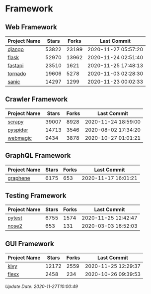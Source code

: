 # Framework

## Web Framework
| Project Name | Stars | Forks | Last Commit |
| ------------ | ----- | ----- | ----------- |
| [django](https://github.com/django/django) | 53822 | 23199 | 2020-11-27 05:57:20 |
| [flask](https://github.com/pallets/flask) | 52970 | 13962 | 2020-11-24 02:51:40 |
| [fastapi](https://github.com/tiangolo/fastapi) | 23510 | 1621 | 2020-11-25 17:48:13 |
| [tornado](https://github.com/tornadoweb/tornado) | 19606 | 5278 | 2020-11-03 02:28:30 |
| [sanic](https://github.com/huge-success/sanic) | 14297 | 1299 | 2020-11-23 00:02:33 |

## Crawler Framework
| Project Name | Stars | Forks | Last Commit |
| ------------ | ----- | ----- | ----------- |
| [scrapy](https://github.com/scrapy/scrapy) | 39007 | 8928 | 2020-11-24 18:59:00 |
| [pyspider](https://github.com/binux/pyspider) | 14713 | 3546 | 2020-08-02 17:34:20 |
| [webmagic](https://github.com/code4craft/webmagic) | 9434 | 3878 | 2020-10-27 01:01:21 |

## GraphQL Framework
| Project Name | Stars | Forks | Last Commit |
| ------------ | ----- | ----- | ----------- |
| [graphene](https://github.com/graphql-python/graphene) | 6175 | 653 | 2020-11-17 16:01:21 |

## Testing Framework
| Project Name | Stars | Forks | Last Commit |
| ------------ | ----- | ----- | ----------- |
| [pytest](https://github.com/pytest-dev/pytest) | 6755 | 1574 | 2020-11-25 12:42:47 |
| [nose2](https://github.com/nose-devs/nose2) | 653 | 131 | 2020-03-03 16:52:03 |

## GUI Framework
| Project Name | Stars | Forks | Last Commit |
| ------------ | ----- | ----- | ----------- |
| [kivy](https://github.com/kivy/kivy) | 12172 | 2559 | 2020-11-25 12:29:37 |
| [flexx](https://github.com/flexxui/flexx) | 2458 | 234 | 2020-10-26 09:39:53 |

*Update Date: 2020-11-27T10:00:49*